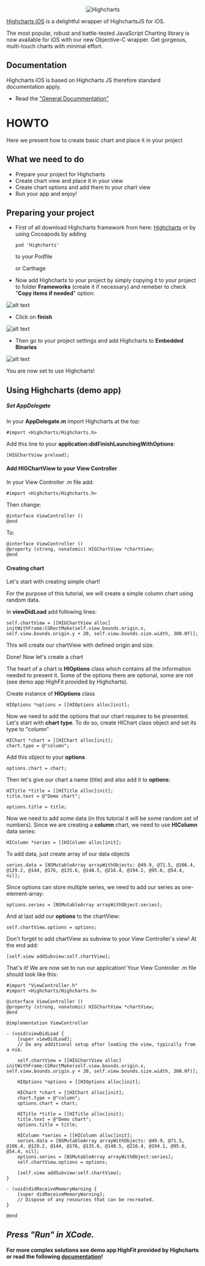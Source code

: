 <p align="center" >
<img src="http://www.highcharts.com/media/templates/highsoft_bootstrap/images/logo.svg" alt="Highcharts" title="Highcharts">
</p>

[Highcharts iOS](http://www.highcharts.com/blog/mobile/) is a delightful wrapper of HighchartsJS for iOS.

The most popular, robust and battle-tested JavaScript Charting library is now available for iOS with our new Objective-C wrapper. Get gorgeous, multi-touch charts with minimal effort.

## Documentation
Highcharts iOS is based on Highcharts JS therefore standard documentation apply.

- Read the ["General Docummentation"](http://www.highcharts.com/docs)

# HOWTO

Here we present how to create basic chart and place it in your project


## What we need to do

  - Prepare your project for Highcharts
  - Create chart view and place it in your view
  - Create chart options and add them to your chart view
  - Run your app and enjoy!


## Preparing your project

- First of all download Highcharts framework from here: [Highcharts](https://github.com/highcharts/highcharts-ios) or by using Cocoapods by adding 
    ```
    pod 'Highcharts'
    ```
    to your Podfile

    or Carthage
- Now add Highcharts to your project by simply copying it to your project to folder **Frameworks** (create it if necessary) and remeber to check "**Copy items if needed**" option:

![alt text](http://i67.tinypic.com/x6iey8.png "Files")

- Click on **finish**

![alt text](http://i68.tinypic.com/24gjcbr.png "Copy")

- Then go to your project settings and add Highcharts to **Embedded Binaries**

![alt text](http://i63.tinypic.com/11kb1gy.png "Embedded")

You are now set to use Highcharts!

## Using Highcharts (demo app)

##### Set AppDelegate

In your **AppDelegate.m** import Highcharts at the top:

```
#import <Highcharts/Highcharts.h>
```
Add this line to your **application:didFinishLaunchingWithOptions**:

```
[HIGChartView preload];
```
#### Add HIGChartView to your View Controller
In your View Controller .m file add:
```
#import <Highcharts/Highcharts.h>
```
Then change:
```
@interface ViewController ()
@end
```
To:
```
@interface ViewController ()
@property (strong, nonatomic) HIGChartView *chartView;
@end
```
#### Creating chart
Let's start with creating simple chart!

For the purpose of this tutorial, we will create a simple column chart using random data.

In **viewDidLoad** add following lines:
```
self.chartView = [[HIGChartView alloc] initWithFrame:CGRectMake(self.view.bounds.origin.x, self.view.bounds.origin.y + 20, self.view.bounds.size.width, 300.0f)];
```
This will create our chartView with defined origin and size.

Done!
Now let's create a chart

The heart of a chart is **HIOptions** class which contains all the information needed to present it. Some of the options there are optional, some are not (see demo app HighFit provided by Highcharts). 

Create instance of **HIOptions** class
```
HIOptions *options = [[HIOptions alloc]init];
```
Now we need to add the options that our chart requires to be presented. Let's start with **chart type**. To do so, create HIChart class object and set its type to "column"
```
HIChart *chart = [[HIChart alloc]init];
chart.type = @"column";
```
Add this object to your **options**
```
options.chart = chart;
```
Then let's give our chart a name (title) and also add it to **options**:
```
HITitle *title = [[HITitle alloc]init];
title.text = @"Demo chart";

options.title = title;
```
Now we need to add some data (in this tutorial it will be some random set of numbers). Since we are creating a **column** chart, we need to use **HIColumn** data series:
```
HIColumn *series = [[HIColumn alloc]init];
```
To add data, just create array of our data objects
```
series.data = [NSMutableArray arrayWithObjects: @49.9, @71.5, @106.4, @129.2, @144, @176, @135.6, @148.5, @216.4, @194.1, @95.6, @54.4, nil];
```
Since options can store multiple series, we need to add our series as one-element-array:
```
options.series = [NSMutableArray arrayWithObject:series];
```
And at last add our **options** to the chartView:
```
self.chartView.options = options;
```

Don't forget to add chartView as subview to your View Controller's view! At the end add:
```
[self.view addSubview:self.chartView];
```
That's it! We are now set to run our application!
Your View Controller .m file should look like this:
```
#import "ViewController.h"
#import <Highcharts/Highcharts.h>

@interface ViewController ()
@property (strong, nonatomic) HIGChartView *chartView;
@end

@implementation ViewController

- (void)viewDidLoad {
    [super viewDidLoad];
    // Do any additional setup after loading the view, typically from a nib.
    
    self.chartView = [[HIGChartView alloc] initWithFrame:CGRectMake(self.view.bounds.origin.x, self.view.bounds.origin.y + 20, self.view.bounds.size.width, 300.0f)];
    
    HIOptions *options = [[HIOptions alloc]init];
    
    HIChart *chart = [[HIChart alloc]init];
    chart.type = @"column";
    options.chart = chart;
    
    HITitle *title = [[HITitle alloc]init];
    title.text = @"Demo chart";
    options.title = title;
    
    HIColumn *series = [[HIColumn alloc]init];
    series.data = [NSMutableArray arrayWithObjects: @49.9, @71.5, @106.4, @129.2, @144, @176, @135.6, @148.5, @216.4, @194.1, @95.6, @54.4, nil];
    options.series = [NSMutableArray arrayWithObject:series];
    self.chartView.options = options;
    
    [self.view addSubview:self.chartView];
}

- (void)didReceiveMemoryWarning {
    [super didReceiveMemoryWarning];
    // Dispose of any resources that can be recreated.
}

@end
```

## ***Press "Run" in XCode.***
#### For more complex solutions see demo app HighFit provided by Highcharts or read the following [documentation](http://api.highcharts.com/highcharts)!
